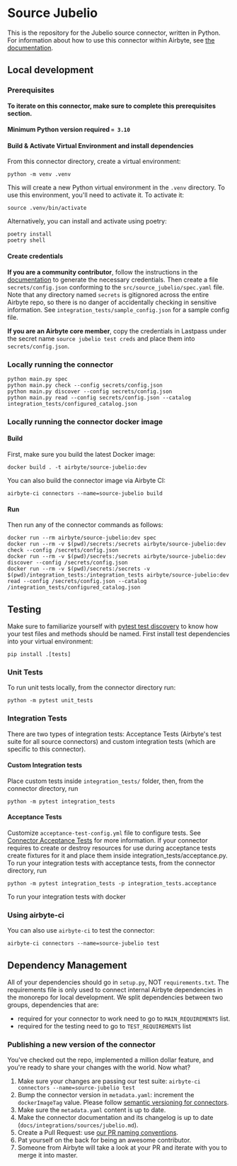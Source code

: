 # Source Jubelio

This is the repository for the Jubelio source connector, written in Python.
For information about how to use this connector within Airbyte, see [the documentation](https://docs.airbyte.com/integrations/sources/jubelio).

## Local development

### Prerequisites
**To iterate on this connector, make sure to complete this prerequisites section.**

#### Minimum Python version required `= 3.10`

#### Build & Activate Virtual Environment and install dependencies
From this connector directory, create a virtual environment:
```
python -m venv .venv
```

This will create a new Python virtual environment in the `.venv` directory. To use this environment, you'll need to activate it. To activate it:
```
source .venv/bin/activate
```

Alternatively, you can install and activate using poetry:
```
poetry install
poetry shell
```

#### Create credentials
**If you are a community contributor**, follow the instructions in the [documentation](https://docs.airbyte.com/integrations/sources/jubelio)
to generate the necessary credentials. Then create a file `secrets/config.json` conforming to the `src/source_jubelio/spec.yaml` file.
Note that any directory named `secrets` is gitignored across the entire Airbyte repo, so there is no danger of accidentally checking in sensitive information.
See `integration_tests/sample_config.json` for a sample config file.

**If you are an Airbyte core member**, copy the credentials in Lastpass under the secret name `source jubelio test creds`
and place them into `secrets/config.json`.

### Locally running the connector
```
python main.py spec
python main.py check --config secrets/config.json
python main.py discover --config secrets/config.json
python main.py read --config secrets/config.json --catalog integration_tests/configured_catalog.json
```

### Locally running the connector docker image

#### Build
First, make sure you build the latest Docker image:
```
docker build . -t airbyte/source-jubelio:dev
```

You can also build the connector image via Airbyte CI:
```
airbyte-ci connectors --name=source-jubelio build
```

#### Run
Then run any of the connector commands as follows:
```
docker run --rm airbyte/source-jubelio:dev spec
docker run --rm -v $(pwd)/secrets:/secrets airbyte/source-jubelio:dev check --config /secrets/config.json
docker run --rm -v $(pwd)/secrets:/secrets airbyte/source-jubelio:dev discover --config /secrets/config.json
docker run --rm -v $(pwd)/secrets:/secrets -v $(pwd)/integration_tests:/integration_tests airbyte/source-jubelio:dev read --config /secrets/config.json --catalog /integration_tests/configured_catalog.json
```

## Testing
Make sure to familiarize yourself with [pytest test discovery](https://docs.pytest.org/en/latest/goodpractices.html#test-discovery) to know how your test files and methods should be named.
First install test dependencies into your virtual environment:
```
pip install .[tests]
```

### Unit Tests
To run unit tests locally, from the connector directory run:
```
python -m pytest unit_tests
```

### Integration Tests
There are two types of integration tests: Acceptance Tests (Airbyte's test suite for all source connectors) and custom integration tests (which are specific to this connector).
#### Custom Integration tests
Place custom tests inside `integration_tests/` folder, then, from the connector directory, run
```
python -m pytest integration_tests
```
#### Acceptance Tests
Customize `acceptance-test-config.yml` file to configure tests. See [Connector Acceptance Tests](https://docs.airbyte.com/connector-development/testing-connectors/connector-acceptance-tests-reference) for more information.
If your connector requires to create or destroy resources for use during acceptance tests create fixtures for it and place them inside integration_tests/acceptance.py.
To run your integration tests with acceptance tests, from the connector directory, run
```
python -m pytest integration_tests -p integration_tests.acceptance
```
To run your integration tests with docker

### Using airbyte-ci
You can also use `airbyte-ci` to test the connector:
```
airbyte-ci connectors --name=source-jubelio test
```

## Dependency Management
All of your dependencies should go in `setup.py`, NOT `requirements.txt`. The requirements file is only used to connect internal Airbyte dependencies in the monorepo for local development.
We split dependencies between two groups, dependencies that are:
* required for your connector to work need to go to `MAIN_REQUIREMENTS` list.
* required for the testing need to go to `TEST_REQUIREMENTS` list

### Publishing a new version of the connector
You've checked out the repo, implemented a million dollar feature, and you're ready to share your changes with the world. Now what?
1. Make sure your changes are passing our test suite: `airbyte-ci connectors --name=source-jubelio test`
2. Bump the connector version in `metadata.yaml`: increment the `dockerImageTag` value. Please follow [semantic versioning for connectors](https://docs.airbyte.com/contributing-to-airbyte/resources/pull-requests-handbook/#semantic-versioning-for-connectors).
3. Make sure the `metadata.yaml` content is up to date.
4. Make the connector documentation and its changelog is up to date (`docs/integrations/sources/jubelio.md`).
5. Create a Pull Request: use [our PR naming conventions](https://docs.airbyte.com/contributing-to-airbyte/resources/pull-requests-handbook/#pull-request-title-convention).
6. Pat yourself on the back for being an awesome contributor.
7. Someone from Airbyte will take a look at your PR and iterate with you to merge it into master.